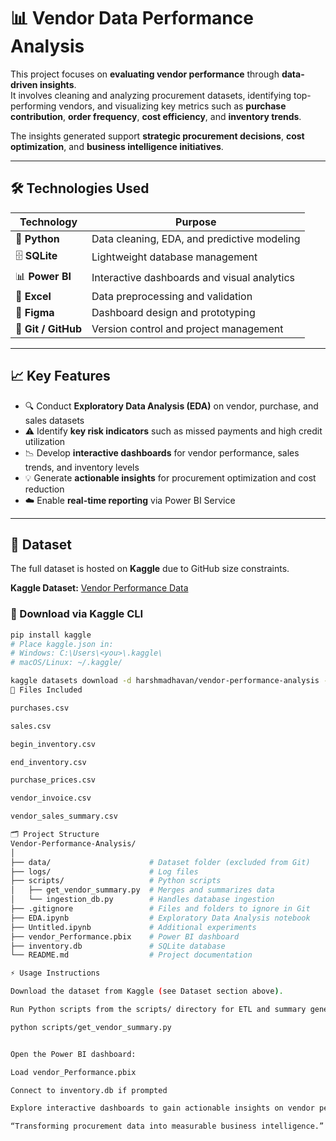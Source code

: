# 📊 Vendor Data Performance Analysis

This project focuses on **evaluating vendor performance** through **data-driven insights**.  
It involves cleaning and analyzing procurement datasets, identifying top-performing vendors, and visualizing key metrics such as **purchase contribution**, **order frequency**, **cost efficiency**, and **inventory trends**.  

The insights generated support **strategic procurement decisions**, **cost optimization**, and **business intelligence initiatives**.

---

## 🛠️ Technologies Used

| Technology | Purpose |
|-------------|----------|
| 🐍 **Python** | Data cleaning, EDA, and predictive modeling |
| 🗄️ **SQLite** | Lightweight database management |
| 📊 **Power BI** | Interactive dashboards and visual analytics |
| 📘 **Excel** | Data preprocessing and validation |
| 🎨 **Figma** | Dashboard design and prototyping |
| 🧠 **Git / GitHub** | Version control and project management |

---

## 📈 Key Features

- 🔍 Conduct **Exploratory Data Analysis (EDA)** on vendor, purchase, and sales datasets  
- ⚠️ Identify **key risk indicators** such as missed payments and high credit utilization  
- 📉 Develop **interactive dashboards** for vendor performance, sales trends, and inventory levels  
- 💡 Generate **actionable insights** for procurement optimization and cost reduction  
- ☁️ Enable **real-time reporting** via Power BI Service  

---

## 📂 Dataset

The full dataset is hosted on **Kaggle** due to GitHub size constraints.  

**Kaggle Dataset:** [Vendor Performance Data](https://www.kaggle.com/datasets/harshmadhavan/vendor-performance-analysis)

### 🔽 Download via Kaggle CLI
```bash
pip install kaggle
# Place kaggle.json in:
# Windows: C:\Users\<you>\.kaggle\
# macOS/Linux: ~/.kaggle/

kaggle datasets download -d harshmadhavan/vendor-performance-analysis -p data/ --unzip
📁 Files Included

purchases.csv

sales.csv

begin_inventory.csv

end_inventory.csv

purchase_prices.csv

vendor_invoice.csv

vendor_sales_summary.csv

🗂️ Project Structure
Vendor-Performance-Analysis/
│
├── data/                      # Dataset folder (excluded from Git)
├── logs/                      # Log files
├── scripts/                   # Python scripts
│   ├── get_vendor_summary.py  # Merges and summarizes data
│   └── ingestion_db.py        # Handles database ingestion
├── .gitignore                 # Files and folders to ignore in Git
├── EDA.ipynb                  # Exploratory Data Analysis notebook
├── Untitled.ipynb             # Additional experiments
├── vendor_Performance.pbix    # Power BI dashboard
├── inventory.db               # SQLite database
└── README.md                  # Project documentation

⚡ Usage Instructions

Download the dataset from Kaggle (see Dataset section above).

Run Python scripts from the scripts/ directory for ETL and summary generation.

python scripts/get_vendor_summary.py


Open the Power BI dashboard:

Load vendor_Performance.pbix

Connect to inventory.db if prompted

Explore interactive dashboards to gain actionable insights on vendor performance and procurement trends.

“Transforming procurement data into measurable business intelligence.”
